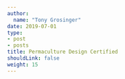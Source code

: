 ```yaml
---
author:
  name: "Tony Grosinger"
date: 2019-07-01
type:
- post
- posts
title: Permaculture Design Certified
shouldLink: false
weight: 15
---
```

